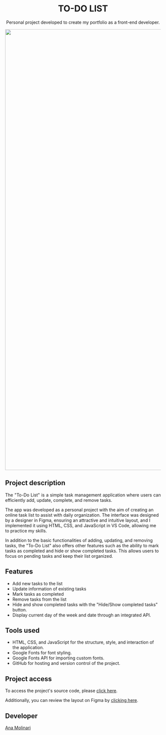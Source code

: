 <h1 align="center">TO-DO LIST</h1>

<p align="center">
Personal project developed to create my portfolio as a front-end developer.

<div align="center">
<img width="1428" alt="Captura de Tela 2023-08-23 às 15 14 04" src="https://github.com/anamolinari/to-do-list/assets/121121296/8ff313bd-d3ff-498b-8b46-2b2fcb79f59c">
</div>

## Project description

<p align="justify">
The "To-Do List" is a simple task management application where users can efficiently add, update, complete, and remove tasks.

The app was developed as a personal project with the aim of creating an online task list to assist with daily organization. The interface was designed by a designer in Figma, ensuring an attractive and intuitive layout, and I implemented it using HTML, CSS, and JavaScript in VS Code, allowing me to practice my skills.

In addition to the basic functionalities of adding, updating, and removing tasks, the "To-Do List" also offers other features such as the ability to mark tasks as completed and hide or show completed tasks. This allows users to focus on pending tasks and keep their list organized.

## Features

- Add new tasks to the list
- Update information of existing tasks
- Mark tasks as completed
- Remove tasks from the list
- Hide and show completed tasks with the "Hide/Show completed tasks" button.
- Display current day of the week and date through an integrated API.

## Tools used
- HTML, CSS, and JavaScript for the structure, style, and interaction of the application.
- Google Fonts for font styling.
- Google Fonts API for importing custom fonts.
- GitHub for hosting and version control of the project.

###

## Project access

To access the project's source code, please [click here](https://anamolinari.github.io/to-do-list/).

Additionally, you can review the layout on Figma by [clicking here](https://www.figma.com/file/vtgFKTqla4wedJZ9qXEuVI/To-Do-App?type=design&node-id=0%3A1&mode=dev&t=FbFnlFTJyJ8idk8e-1).

## Developer
[Ana Molinari](https://www.linkedin.com/in/anahmolinari/)


